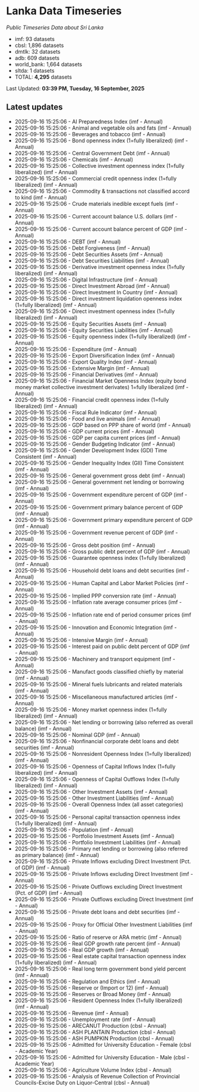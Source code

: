 # Lanka Data Timeseries
*Public Timeseries Data about Sri Lanka*

* imf: 93 datasets
* cbsl: 1,896 datasets
* dmtlk: 32 datasets
* adb: 609 datasets
* world_bank: 1,664 datasets
* sltda: 1 datasets
* TOTAL: **4,295** datasets

Last Updated: **03:39 PM, Tuesday, 16 September, 2025**

## Latest updates

* 2025-09-16 15:25:06 - AI Preparedness Index (imf - Annual)
* 2025-09-16 15:25:06 - Animal and vegetable oils and fats (imf - Annual)
* 2025-09-16 15:25:06 - Beverages and tobacco (imf - Annual)
* 2025-09-16 15:25:06 - Bond openness index (1=fully liberalized) (imf - Annual)
* 2025-09-16 15:25:06 - Central Government Debt (imf - Annual)
* 2025-09-16 15:25:06 - Chemicals (imf - Annual)
* 2025-09-16 15:25:06 - Collective investment openness index (1=fully liberalized) (imf - Annual)
* 2025-09-16 15:25:06 - Commercial credit openness index (1=fully liberalized) (imf - Annual)
* 2025-09-16 15:25:06 - Commodity & transactions not classified accord to kind (imf - Annual)
* 2025-09-16 15:25:06 - Crude materials inedible except fuels (imf - Annual)
* 2025-09-16 15:25:06 - Current account balance U.S. dollars (imf - Annual)
* 2025-09-16 15:25:06 - Current account balance percent of GDP (imf - Annual)
* 2025-09-16 15:25:06 - DEBT (imf - Annual)
* 2025-09-16 15:25:06 - Debt Forgiveness (imf - Annual)
* 2025-09-16 15:25:06 - Debt Securities Assets (imf - Annual)
* 2025-09-16 15:25:06 - Debt Securities Liabilities (imf - Annual)
* 2025-09-16 15:25:06 - Derivative investment openness index (1=fully liberalized) (imf - Annual)
* 2025-09-16 15:25:06 - Digital Infrastructure (imf - Annual)
* 2025-09-16 15:25:06 - Direct Investment Abroad (imf - Annual)
* 2025-09-16 15:25:06 - Direct Investment In Country (imf - Annual)
* 2025-09-16 15:25:06 - Direct investment liquidation openness index (1=fully liberalized) (imf - Annual)
* 2025-09-16 15:25:06 - Direct investment openness index (1=fully liberalized) (imf - Annual)
* 2025-09-16 15:25:06 - Equity Securities Assets (imf - Annual)
* 2025-09-16 15:25:06 - Equity Securities Liabilities (imf - Annual)
* 2025-09-16 15:25:06 - Equity openness index (1=fully liberalized) (imf - Annual)
* 2025-09-16 15:25:06 - Expenditure (imf - Annual)
* 2025-09-16 15:25:06 - Export Diversification Index (imf - Annual)
* 2025-09-16 15:25:06 - Export Quality Index (imf - Annual)
* 2025-09-16 15:25:06 - Extensive Margin (imf - Annual)
* 2025-09-16 15:25:06 - Financial Derivatives (imf - Annual)
* 2025-09-16 15:25:06 - Financial Market Openness Index (equity bond money market collective investment derivates) 1=fully liberalized (imf - Annual)
* 2025-09-16 15:25:06 - Financial credit openness index (1=fully liberalized) (imf - Annual)
* 2025-09-16 15:25:06 - Fiscal Rule Indicator (imf - Annual)
* 2025-09-16 15:25:06 - Food and live animals (imf - Annual)
* 2025-09-16 15:25:06 - GDP based on PPP share of world (imf - Annual)
* 2025-09-16 15:25:06 - GDP current prices (imf - Annual)
* 2025-09-16 15:25:06 - GDP per capita current prices (imf - Annual)
* 2025-09-16 15:25:06 - Gender Budgeting Indicator (imf - Annual)
* 2025-09-16 15:25:06 - Gender Development Index (GDI) Time Consistent (imf - Annual)
* 2025-09-16 15:25:06 - Gender Inequality Index (GII) Time Consistent (imf - Annual)
* 2025-09-16 15:25:06 - General government gross debt (imf - Annual)
* 2025-09-16 15:25:06 - General government net lending or borrowing (imf - Annual)
* 2025-09-16 15:25:06 - Government expenditure percent of GDP (imf - Annual)
* 2025-09-16 15:25:06 - Government primary balance percent of GDP (imf - Annual)
* 2025-09-16 15:25:06 - Government primary expenditure percent of GDP (imf - Annual)
* 2025-09-16 15:25:06 - Government revenue percent of GDP (imf - Annual)
* 2025-09-16 15:25:06 - Gross debt position (imf - Annual)
* 2025-09-16 15:25:06 - Gross public debt percent of GDP (imf - Annual)
* 2025-09-16 15:25:06 - Guarantee openness index (1=fully liberalized) (imf - Annual)
* 2025-09-16 15:25:06 - Household debt loans and debt securities (imf - Annual)
* 2025-09-16 15:25:06 - Human Capital and Labor Market Policies (imf - Annual)
* 2025-09-16 15:25:06 - Implied PPP conversion rate (imf - Annual)
* 2025-09-16 15:25:06 - Inflation rate average consumer prices (imf - Annual)
* 2025-09-16 15:25:06 - Inflation rate end of period consumer prices (imf - Annual)
* 2025-09-16 15:25:06 - Innovation and Economic Integration (imf - Annual)
* 2025-09-16 15:25:06 - Intensive Margin (imf - Annual)
* 2025-09-16 15:25:06 - Interest paid on public debt percent of GDP (imf - Annual)
* 2025-09-16 15:25:06 - Machinery and transport equipment (imf - Annual)
* 2025-09-16 15:25:06 - Manufact goods classified chiefly by material (imf - Annual)
* 2025-09-16 15:25:06 - Mineral fuels lubricants and related materials (imf - Annual)
* 2025-09-16 15:25:06 - Miscellaneous manufactured articles (imf - Annual)
* 2025-09-16 15:25:06 - Money market openness index (1=fully liberalized) (imf - Annual)
* 2025-09-16 15:25:06 - Net lending or borrowing (also referred as overall balance) (imf - Annual)
* 2025-09-16 15:25:06 - Nominal GDP (imf - Annual)
* 2025-09-16 15:25:06 - Nonfinancial corporate debt loans and debt securities (imf - Annual)
* 2025-09-16 15:25:06 - Nonresident Openness Index (1=fully liberalized) (imf - Annual)
* 2025-09-16 15:25:06 - Openness of Capital Inflows Index (1=fully liberalized) (imf - Annual)
* 2025-09-16 15:25:06 - Openness of Capital Outflows Index (1=fully liberalized) (imf - Annual)
* 2025-09-16 15:25:06 - Other Investment Assets (imf - Annual)
* 2025-09-16 15:25:06 - Other Investment Liabilities (imf - Annual)
* 2025-09-16 15:25:06 - Overall Openness Index (all asset categories) (imf - Annual)
* 2025-09-16 15:25:06 - Personal capital transaction openness index (1=fully liberalized) (imf - Annual)
* 2025-09-16 15:25:06 - Population (imf - Annual)
* 2025-09-16 15:25:06 - Portfolio Investment Assets (imf - Annual)
* 2025-09-16 15:25:06 - Portfolio Investment Liabilities (imf - Annual)
* 2025-09-16 15:25:06 - Primary net lending or borrowing (also referred as primary balance) (imf - Annual)
* 2025-09-16 15:25:06 - Private Inflows excluding Direct Investment (Pct. of GDP) (imf - Annual)
* 2025-09-16 15:25:06 - Private Inflows excluding Direct Investment (imf - Annual)
* 2025-09-16 15:25:06 - Private Outflows excluding Direct Investment (Pct. of GDP) (imf - Annual)
* 2025-09-16 15:25:06 - Private Outflows excluding Direct Investment (imf - Annual)
* 2025-09-16 15:25:06 - Private debt loans and debt securities (imf - Annual)
* 2025-09-16 15:25:06 - Proxy for Official Other Investment Liabilities (imf - Annual)
* 2025-09-16 15:25:06 - Ratio of reserve or ARA metric (imf - Annual)
* 2025-09-16 15:25:06 - Real GDP growth rate percent (imf - Annual)
* 2025-09-16 15:25:06 - Real GDP growth (imf - Annual)
* 2025-09-16 15:25:06 - Real estate capital transaction openness index (1=fully liberalized) (imf - Annual)
* 2025-09-16 15:25:06 - Real long term government bond yield percent (imf - Annual)
* 2025-09-16 15:25:06 - Regulation and Ethics (imf - Annual)
* 2025-09-16 15:25:06 - Reserve or (Import or 12) (imf - Annual)
* 2025-09-16 15:25:06 - Reserves or Broad Money (imf - Annual)
* 2025-09-16 15:25:06 - Resident Openness Index (1=fully liberalized) (imf - Annual)
* 2025-09-16 15:25:06 - Revenue (imf - Annual)
* 2025-09-16 15:25:06 - Unemployment rate (imf - Annual)
* 2025-09-16 15:25:06 - ARECANUT Production (cbsl - Annual)
* 2025-09-16 15:25:06 - ASH PLANTAIN Production (cbsl - Annual)
* 2025-09-16 15:25:06 - ASH PUMPKIN Production (cbsl - Annual)
* 2025-09-16 15:25:06 - Admitted for University Education - Female (cbsl - Academic Year)
* 2025-09-16 15:25:06 - Admitted for University Education - Male (cbsl - Academic Year)
* 2025-09-16 15:25:06 - Agriculture Volume Index (cbsl - Annual)
* 2025-09-16 15:25:06 - Analysis of Revenue Collection of Provincial Councils-Excise Duty on Liquor-Central (cbsl - Annual)